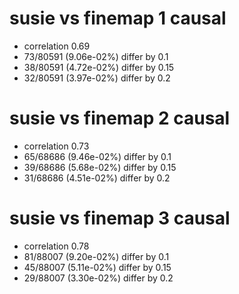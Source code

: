 # susie vs finemap  1 causal

- correlation 0.69
- 73/80591 (9.06e-02%) differ by 0.1
- 38/80591 (4.72e-02%) differ by 0.15
- 32/80591 (3.97e-02%) differ by 0.2


# susie vs finemap  2 causal

- correlation 0.73
- 65/68686 (9.46e-02%) differ by 0.1
- 39/68686 (5.68e-02%) differ by 0.15
- 31/68686 (4.51e-02%) differ by 0.2


# susie vs finemap  3 causal

- correlation 0.78
- 81/88007 (9.20e-02%) differ by 0.1
- 45/88007 (5.11e-02%) differ by 0.15
- 29/88007 (3.30e-02%) differ by 0.2


